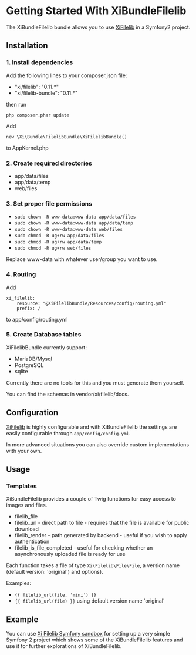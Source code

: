Getting Started With XiBundleFilelib
====================================

The XiBundleFilelib bundle allows you to use [XiFilelib](https://github.com/xi-project/xi-filelib) in a Symfony2 project.

## Installation

### 1. Install dependencies


Add the following lines to your composer.json file:

* "xi/filelib": "0.11.*"
* "xi/filelib-bundle": "0.11.*"

then run

`php composer.phar update`

Add

`new \Xi\Bundle\FilelibBundle\XiFilelibBundle()`

to AppKernel.php

### 2. Create required directories

* app/data/files
* app/data/temp
* web/files

### 3. Set proper file permissions

* `sudo chown -R www-data:www-data app/data/files`
* `sudo chown -R www-data:www-data app/data/temp`
* `sudo chown -R www-data:www-data web/files`
* `sudo chmod -R ug+rw app/data/files`
* `sudo chmod -R ug+rw app/data/temp`
* `sudo chmod -R ug+rw web/files`

Replace www-data with whatever user/group you want to use.

### 4. Routing

Add

```
xi_filelib:
    resource: "@XiFilelibBundle/Resources/config/routing.yml"
    prefix: /
```
to app/config/routing.yml

### 5. Create Database tables

XiFilelibBundle currently support:

* MariaDB/Mysql
* PostgreSQL
* sqlite

Currently there are no tools for this and you must generate them yourself.

You can find the schemas in vendor/xi/filelib/docs.

## Configuration

[XiFilelib](https://github.com/xi-project/xi-filelib) is highly configurable and with XiBundleFilelib the settings are easily configurable through `app/config/config.yml`.

In more advanced situations you can also override custom implementations with your own.

## Usage

### Templates

XiBundleFilelib provides a couple of Twig functions for easy access to images and files.

* filelib_file
* filelib_url - direct path to file - requires that the file is available for public download
* filelib_render - path generated by backend - useful if you wish to apply authentication
* filelib_is_file_completed - useful for checking whether an asynchronously uploaded file is ready for use

Each function takes a file of type `Xi\Filelib\File\File`, a version name (default version: 'original') and options).

Examples:

* `{{ filelib_url(file, 'mini') }}`
* `{{ filelib_url(file) }}` using default version name 'original'

## Example

You can use [Xi Filelib Symfony sandbox](https://github.com/xi-project/xi-filelib-symfony-sandbox) for setting up a very simple Symfony 2 project which shows some of the XiBundleFilelib features and use it for further explorations of XiBundleFilelib.